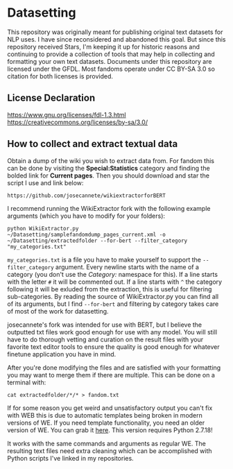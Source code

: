 # Datasetting
This repository was originally meant for publishing original text datasets for NLP uses. I have since reconsidered and abandoned this goal. But since this repository received Stars, I'm keeping it up for historic reasons and continuing to provide a collection of tools that may help in collecting and formatting your own text datasets. Documents under this repository are licensed under the GFDL. Most fandoms operate under CC BY-SA 3.0 so citation for both licenses is provided.  

## License Declaration
https://www.gnu.org/licenses/fdl-1.3.html  
https://creativecommons.org/licenses/by-sa/3.0/

## How to collect and extract textual data
Obtain a dump of the wiki you wish to extract data from. For fandom this can be done by visiting the **Special:Statistics** category and finding the bolded link for **Current pages**. Then you should download and star the script I use and link below:  
```
https://github.com/josecannete/wikiextractorforBERT
```
I recommend running the WikiExtractor fork with the following example arguments (which you have to modify for your folders):  
```
python WikiExtractor.py ~/Datasetting/samplefandomdump_pages_current.xml -o ~/Datasetting/extractedfolder --for-bert --filter_category "my_categories.txt"
```
`my_categories.txt` is a file you have to make yourself to support the `--filter_category` argument. Every newline starts with the name of a category (you don't use the *Category:* namespace for this). If a line starts with the letter `#` it will be commented out. If a line starts with `^` the category following it will be exluded from the extraction, this is useful for filtering sub-categories. By reading the source of WikiExtractor.py you can find all of its arguments, but I find `--for-bert` and filtering by category takes care of most of the work for datasetting.

josecannete's fork was intended for use with BERT, but I believe the outputted txt files work good enough for use with any model. You will still have to do thorough vetting and curation on the result files with your favorite text editor tools to ensure the quality is good enough for whatever finetune application you have in mind.  

After you're done modifying the files and are satisfied with your formatting you may want to merge them if there are multiple. This can be done on a terminal with:  
```
cat extractedfolder/*/* > fandom.txt
```
If for some reason you get weird and unsatisfactory output you can't fix with WEB this is due to automatic templates being broken in modern versions of WE. If you need template functionality, you need an older version of WE. You can grab it [here](https://web.archive.org/web/20201120105747/http://medialab.di.unipi.it/Project/SemaWiki/Tools/WikiExtractor.py). This version requires Python 2.7.18!

It works with the same commands and arguments as regular WE. The resulting text files need extra cleaning which can be accomplished with Python scripts I've linked in my repositories.
